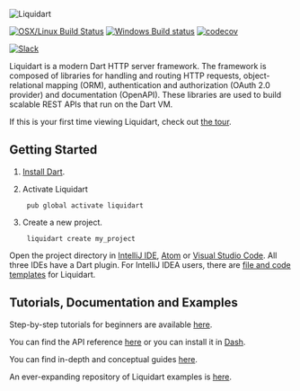 ![Liquidart](https://s3.amazonaws.com/liquidart-collateral/liquidart.png)

[![OSX/Linux Build Status](https://travis-ci.org/stablekernel/liquidart.svg?branch=master)](https://travis-ci.org/stablekernel/liquidart) [![Windows Build status](https://ci.appveyor.com/api/projects/status/l2uy4r0yguhg4pis?svg=true)](https://ci.appveyor.com/project/joeconwaystk/liquidart) [![codecov](https://codecov.io/gh/stablekernel/liquidart/branch/master/graph/badge.svg)](https://codecov.io/gh/stablekernel/liquidart) 

[![Slack](https://slackliquidartsignup.herokuapp.com/badge.svg)](http://slackliquidartsignup.herokuapp.com/)

Liquidart is a modern Dart HTTP server framework. The framework is composed of libraries for handling and routing HTTP requests, object-relational mapping (ORM), authentication and authorization (OAuth 2.0 provider) and documentation (OpenAPI). These libraries are used to build scalable REST APIs that run on the Dart VM.

If this is your first time viewing Liquidart, check out [the tour](https://aqueduct.io/docs/tour/).

## Getting Started

1. [Install Dart](https://www.dartlang.org/install).
2. Activate Liquidart

        pub global activate liquidart

3. Create a new project.

        liquidart create my_project

Open the project directory in [IntelliJ IDE](https://www.jetbrains.com/idea/download/), [Atom](https://atom.io) or [Visual Studio Code](https://code.visualstudio.com). All three IDEs have a Dart plugin. For IntelliJ IDEA users, there are [file and code templates](https://aqueduct.io/docs/intellij/) for Liquidart.

## Tutorials, Documentation and Examples

Step-by-step tutorials for beginners are available [here](https://aqueduct.io/docs/tut/getting-started).

You can find the API reference [here](https://www.dartdocs.org/documentation/liquidart/latest) or you can install it in [Dash](https://kapeli.com/docsets#dartdoc).

You can find in-depth and conceptual guides [here](https://aqueduct.io/docs/).

An ever-expanding repository of Liquidart examples is [here](https://github.com/stablekernel/liquidart_examples).
